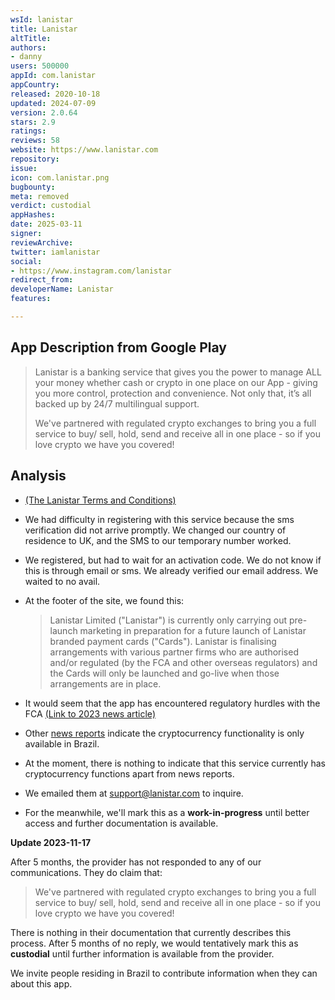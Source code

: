 ```yaml
---
wsId: lanistar
title: Lanistar
altTitle: 
authors:
- danny
users: 500000
appId: com.lanistar
appCountry: 
released: 2020-10-18
updated: 2024-07-09
version: 2.0.64
stars: 2.9
ratings: 
reviews: 58
website: https://www.lanistar.com
repository: 
issue: 
icon: com.lanistar.png
bugbounty: 
meta: removed
verdict: custodial
appHashes: 
date: 2025-03-11
signer: 
reviewArchive: 
twitter: iamlanistar
social:
- https://www.instagram.com/lanistar
redirect_from: 
developerName: Lanistar
features: 

---
```


## App Description from Google Play

> Lanistar is a banking service that gives you the power to manage ALL your money whether cash or crypto in one place on our App - giving you more control, protection and convenience. Not only that, it’s all backed up by 24/7 multilingual support.
>
> We've partnered with regulated crypto exchanges to bring you a full service to buy/ sell, hold, send and receive all in one place - so if you love crypto we have you covered!

## Analysis

- [(The Lanistar Terms and Conditions)](https://www.lanistar.com/terms-conditions/)
- We had difficulty in registering with this service because the sms verification did not arrive promptly. We changed our country of residence to UK, and the SMS to our temporary number worked.
- We registered, but had to wait for an activation code. We do not know if this is through email or sms. We already verified our email address. We waited to no avail.
- At the footer of the site, we found this:
  > Lanistar Limited ("Lanistar") is currently only carrying out pre-launch marketing in preparation for a future launch of Lanistar branded payment cards ("Cards"). Lanistar is finalising arrangements with various partner firms who are authorised and/or regulated (by the FCA and other overseas regulators) and the Cards will only be launched and go-live when those arrangements are in place.

- It would seem that the app has encountered regulatory hurdles with the FCA [(Link to 2023 news article)](https://www.uktech.news/fintech/lanistar-uk-return-20230419)
- Other [news reports](https://www.finextra.com/pressarticle/97150/lanistar-launches-crypto-in-brazil) indicate the cryptocurrency functionality is only available in Brazil.
- At the moment, there is nothing to indicate that this service currently has cryptocurrency functions apart from news reports.
- We emailed them at support@lanistar.com to inquire.
- For the meanwhile, we'll mark this as a **work-in-progress** until better access and further documentation is available.

**Update 2023-11-17** 

After 5 months, the provider has not responded to any of our communications. They do claim that:

> We've partnered with regulated crypto exchanges to bring you a full service to buy/ sell, hold, send and receive all in one place - so if you love crypto we have you covered! 

There is nothing in their documentation that currently describes this process. After 5 months of no reply, we would tentatively mark this as **custodial** until further information is available from the provider. 

We invite people residing in Brazil to contribute information when they can about this app.